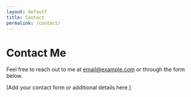 ```yaml
---
layout: default
title: Contact
permalink: /contact/
---
```


# Contact Me

Feel free to reach out to me at [email@example.com](mailto:email@example.com) or through the form below.

[Add your contact form or additional details here.]